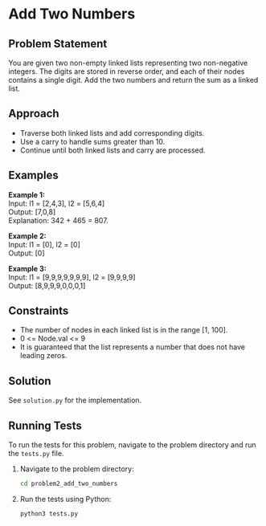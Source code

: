 # Add Two Numbers

## Problem Statement
You are given two non-empty linked lists representing two non-negative integers. The digits are stored in reverse order, and each of their nodes contains a single digit. Add the two numbers and return the sum as a linked list.

## Approach
- Traverse both linked lists and add corresponding digits.
- Use a carry to handle sums greater than 10.
- Continue until both linked lists and carry are processed.

## Examples

**Example 1:**  
Input: l1 = [2,4,3], l2 = [5,6,4]  
Output: [7,0,8]  
Explanation: 342 + 465 = 807.

**Example 2:**  
Input: l1 = [0], l2 = [0]  
Output: [0]

**Example 3:**  
Input: l1 = [9,9,9,9,9,9,9], l2 = [9,9,9,9]  
Output: [8,9,9,9,0,0,0,1]

## Constraints
- The number of nodes in each linked list is in the range [1, 100].
- 0 <= Node.val <= 9
- It is guaranteed that the list represents a number that does not have leading zeros.

## Solution
See `solution.py` for the implementation.

## Running Tests
To run the tests for this problem, navigate to the problem directory and run the `tests.py` file.

1. Navigate to the problem directory:
   ```bash
   cd problem2_add_two_numbers
    ```

2. Run the tests using Python:
    ```bash
   python3 tests.py
    ```
